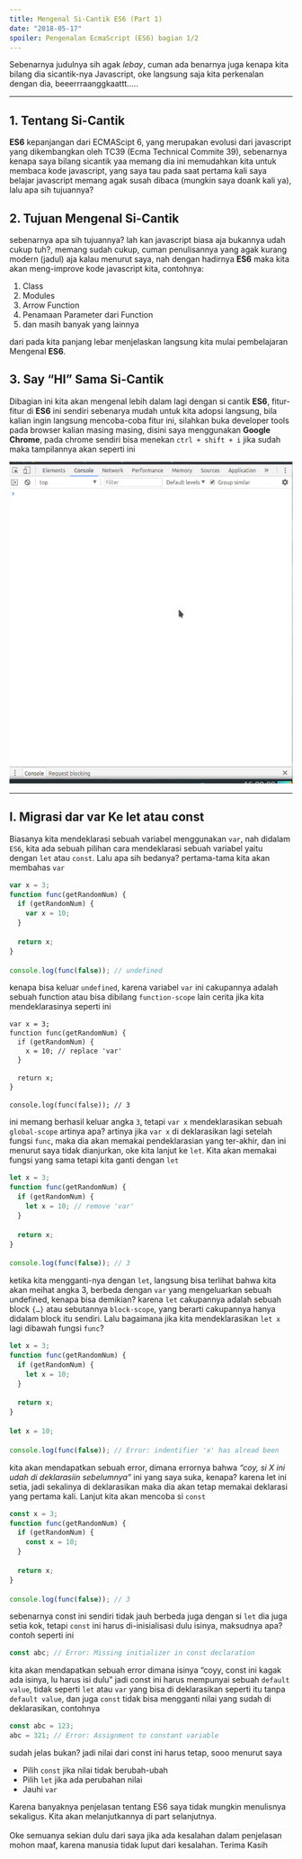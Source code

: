 ```yaml
---
title: Mengenal Si-Cantik ES6 (Part 1)
date: "2018-05-17"
spoiler: Pengenalan EcmaScript (ES6) bagian 1/2
---
```


Sebenarnya judulnya sih agak _lebay_, cuman ada benarnya juga kenapa kita bilang dia sicantik-nya Javascript, oke langsung saja kita perkenalan dengan dia, beeerrraanggkaattt…..

---

## 1. Tentang Si-Cantik

**ES6** kepanjangan dari ECMAScipt 6, yang merupakan evolusi dari javascript yang dikembangkan oleh TC39 (Ecma Technical Commite 39), sebenarnya kenapa saya bilang sicantik yaa memang dia ini memudahkan kita untuk membaca kode javascript, yang saya tau pada saat pertama kali saya belajar javascript memang agak susah dibaca (mungkin saya doank kali ya), lalu apa sih tujuannya?

## 2. Tujuan Mengenal Si-Cantik

sebenarnya apa sih tujuannya? lah kan javascript biasa aja bukannya udah cukup tuh?, memang sudah cukup, cuman penulisannya yang agak kurang modern (jadul) aja kalau menurut saya, nah dengan hadirnya **ES6** maka kita akan meng-improve kode javascript kita, contohnya:

1. Class
2. Modules
3. Arrow Function
4. Penamaan Parameter dari Function
5. dan masih banyak yang lainnya

dari pada kita panjang lebar menjelaskan langsung kita mulai pembelajaran Mengenal **ES6**.

## 3. Say “HI” Sama Si-Cantik

Dibagian ini kita akan mengenal lebih dalam lagi dengan si cantik **ES6**, fitur-fitur di **ES6** ini sendiri sebenarya mudah untuk kita adopsi langsung, bila kalian ingin langsung mencoba-coba fitur ini, silahkan buka developer tools pada browser kalian masing masing, disini saya menggunakan **Google Chrome**, pada chrome sendiri bisa menekan `ctrl + shift + i` jika sudah maka tampilannya akan seperti ini

![Demo of exhaustive-deps lint rule](./devtools.png)

---

## I. Migrasi dar **var** Ke **let** atau **const**

Biasanya kita mendeklarasi sebuah variabel menggunakan `var`, nah didalam `ES6`, kita ada sebuah pilihan cara mendeklarasi sebuah variabel yaitu dengan `let` atau `const`. Lalu apa sih bedanya? pertama-tama kita akan membahas `var`

```jsx
var x = 3;
function func(getRandomNum) {
  if (getRandomNum) {
    var x = 10;
  }

  return x;
}

console.log(func(false)); // undefined
```

kenapa bisa keluar `undefined`, karena variabel `var` ini cakupannya adalah sebuah function atau bisa dibilang `function-scope` lain cerita jika kita mendeklarasinya seperti ini

```jsx{4}
var x = 3;
function func(getRandomNum) {
  if (getRandomNum) {
    x = 10; // replace 'var'
  }

  return x;
}

console.log(func(false)); // 3
```

ini memang berhasil keluar angka `3`, tetapi `var x` mendeklarasikan sebuah `global-scope` artinya apa? artinya jika `var x` di deklarasikan lagi setelah fungsi `func`, maka dia akan memakai pendeklarasian yang ter-akhir, dan ini menurut saya tidak dianjurkan, oke kita lanjut ke `let`. Kita akan memakai fungsi yang sama tetapi kita ganti dengan `let`

```jsx
let x = 3;
function func(getRandomNum) {
  if (getRandomNum) {
    let x = 10; // remove 'var'
  }

  return x;
}

console.log(func(false)); // 3
```

ketika kita mengganti-nya dengan `let`, langsung bisa terlihat bahwa kita akan meihat angka 3, berbeda dengan `var` yang mengeluarkan sebuah undefined, kenapa bisa demikian? karena `let` cakupannya adalah sebuah block `{…}` atau sebutannya `block-scope`, yang berarti cakupannya hanya didalam block itu sendiri. Lalu bagaimana jika kita mendeklarasikan `let x` lagi dibawah fungsi `func`?

```jsx
let x = 3;
function func(getRandomNum) {
  if (getRandomNum) {
    let x = 10;
  }

  return x;
}

let x = 10;

console.log(func(false)); // Error: indentifier 'x' has alread been
```

kita akan mendapatkan sebuah error, dimana errornya bahwa _“coy, si X ini udah di deklarasiin sebelumnya”_ ini yang saya suka, kenapa? karena let ini setia, jadi sekalinya di deklarasikan maka dia akan tetap memakai deklarasi yang pertama kali. Lanjut kita akan mencoba si `const`

```jsx
const x = 3;
function func(getRandomNum) {
  if (getRandomNum) {
    const x = 10;
  }

  return x;
}

console.log(func(false)); // 3
```

sebenarnya const ini sendiri tidak jauh berbeda juga dengan si `let` dia juga setia kok, tetapi `const` ini harus di-inisialisasi dulu isinya, maksudnya apa? contoh seperti ini

```jsx
const abc; // Error: Missing initializer in const declaration
```

kita akan mendapatkan sebuah error dimana isinya “coyy, const ini kagak ada isinya, lu harus isi dulu” jadi const ini harus mempunyai sebuah `default value`, tidak seperti `let` atau `var` yang bisa di deklarasikan seperti itu tanpa `default value`, dan juga `const` tidak bisa mengganti nilai yang sudah di deklarasikan, contohnya

```jsx
const abc = 123;
abc = 321; // Error: Assignment to constant variable
```

sudah jelas bukan? jadi nilai dari const ini harus tetap, sooo menurut saya

- Pilih `const` jika nilai tidak berubah-ubah
- Pilih `let` jika ada perubahan nilai
- Jauhi `var`

Karena banyaknya penjelasan tentang ES6 saya tidak mungkin menulisnya sekaligus. Kita akan melanjutkannya di part selanjutnya.
\
\
Oke semuanya sekian dulu dari saya jika ada kesalahan dalam penjelasan mohon maaf, karena manusia tidak luput dari kesalahan. Terima Kasih
